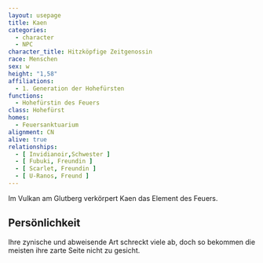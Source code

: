 ```yaml
---
layout: usepage
title: Kaen
categories:
  - character
  - NPC
character_title: Hitzköpfige Zeitgenossin
race: Menschen
sex: w
height: "1,58"
affiliations:
  - 1. Generation der Hohefürsten
functions:
  - Hohefürstin des Feuers
class: Hohefürst
homes:
  - Feuersanktuarium
alignment: CN
alive: true
relationships:
  - [ Invidianoir,Schwester ]
  - [ Fubuki, Freundin ]
  - [ Scarlet, Freundin ]
  - [ U-Ranos, Freund ]
---
```


Im Vulkan am Glutberg verkörpert Kaen das Element des Feuers.

<!--more-->

## Persönlichkeit

Ihre zynische und abweisende Art schreckt viele ab, doch so bekommen die meisten ihre zarte Seite nicht zu gesicht.